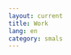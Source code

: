 ```yaml
---
layout: current
title: Work
lang: en
category: smals
---
```


<!-- About my current work at Smals. -->
